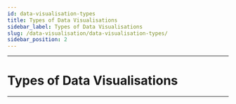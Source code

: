 ```yaml
---
id: data-visualisation-types
title: Types of Data Visualisations
sidebar_label: Types of Data Visualisations
slug: /data-visualisation/data-visualisation-types/
sidebar_position: 2
---
```


---
# Types of Data Visualisations
---